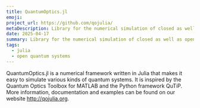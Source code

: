 ```yaml
---
title: QuantumOptics.jl
emoji: 
project_url: https://github.com/qojulia/
metaDescription: Library for the numerical simulation of closed as well as open quantum systems.
date: 2025-04-17
summary: Library for the numerical simulation of closed as well as open quantum systems.
tags:
  - julia
  - open quantum systems
---
```


QuantumOptics.jl is a numerical framework written in Julia that makes it easy to simulate various kinds of quantum systems. It is inspired by the Quantum Optics Toolbox for MATLAB and the Python framework QuTiP.  More information, documentation and examples can be found on our website http://qojulia.org.
